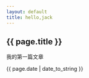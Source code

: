 ```yaml
---
layout: default
title: hello,jack
---
```

<h2>{{ page.title }}</h2>
<p>我的第一篇文章</p>
<p>{{ page.date | date_to_string }}</p>